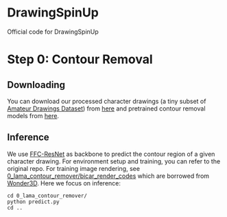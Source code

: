 # DrawingSpinUp
Official code for DrawingSpinUp

# Step 0: Contour Removal
## Downloading
You can download our processed character drawings (a tiny subset of [Amateur Drawings Dataset](https://github.com/facebookresearch/AnimatedDrawings)) from [here](https://portland-my.sharepoint.com/:u:/g/personal/jzhou67-c_my_cityu_edu_hk/EXwpR2S7kYlMnFIFFdYGdOYBSNUfu9tA-s2c50XfWaCTuA?e=jSGv5V) and pretrained contour removal models from [here](https://portland-my.sharepoint.com/:u:/g/personal/jzhou67-c_my_cityu_edu_hk/Ed6BaAAWgIhGqIMjaju_v4kB_K-DIFGu1bQ7zM3CbQMrTw?e=KaltGi).
## Inference
We use [FFC-ResNet](https://github.com/advimman/lama) as backbone to predict the contour region of a given character drawing. 
For environment setup and training, you can refer to the original repo.
For training image rendering, see [0_lama_contour_remover/bicar_render_codes](0_lama_contour_remover/bicar_render_codes) which are borrowed from [Wonder3D](https://github.com/xxlong0/Wonder3D/tree/main/render_codes).
Here we focus on inference:
```
cd 0_lama_contour_remover/
python predict.py
cd ..
```

